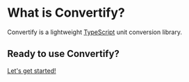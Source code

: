 # What is Convertify?
Convertify is a lightweight [TypeScript](https://www.typescriptlang.org/) unit conversion library.

## Ready to use Convertify?
[Let's get started!](/libraries/convertify/introduction/getting-started)
